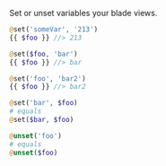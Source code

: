 <!---
title: Assignments
author: Robin Radic
-->

Set or unset variables your blade views.   

```php
@set('someVar', '213')
{{ $foo }} //> 213

@set($foo, 'bar')
{{ $foo }} //> bar

@set('foo', 'bar2')
{{ $foo }} //> bar2

@set('bar', $foo)
# equals
@set($bar, $foo)

@unset('foo')
# equals
@unset($foo)
```
